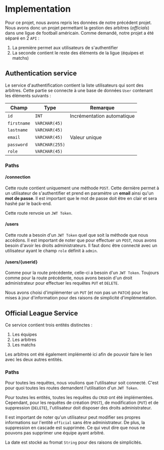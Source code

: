 # Implementation

Pour ce projet, nous avons repris les données de notre précédent projet. Nous avons donc un projet permettant la gestion des arbitres (*officials*) dans une ligue de football américain. Comme demandé, notre projet a été séparé en 2 `API` :

1. La première permet aux utilisateurs de s'authentifier
2. La seconde contient le reste des éléments de la ligue (équipes et matchs)

## Authentication service

Le service d'authentification contient la liste utilisateurs qui sont des arbitres. Cette partie se connecte à une base de données `User` contenant les éléments suivants :

| Champ       | Type           | Remarque                   |
| ----------- | -------------- | -------------------------- |
| `id`        | `INT`          | Incrémentation automatique |
| `firstname` | `VARCHAR(45)`  |                            |
| `lastname`  | `VARCHAR(45)`  |                            |
| `email`     | `VARCHAR(45)`  | Valeur unique              |
| `password`  | `VARCHAR(255)` |                            |
| `role`      | `VARCHAR(45)`  |                            |

### Paths

#### /connection

Cette route contient uniquement une méthode `POST`. Cette dernière permet à un utilisateur de s'authentifier et prend en paramètre un **email** ainsi qu'un **mot de passe**. Il est important que le mot de passe doit être en clair et sera hashé par le back-end.

Cette route renvoie un `JWT Token`.

#### /users

Cette route a besoin d'un `JWT Token` quel que soit la méthode que nous accédons. Il est important de noter que pour effectuer un `POST`, nous avons besoin d'avoir les droits administrateurs. Il faut donc être connecté avec un utilisateur ayant le champ `role` définit à `admin`.

#### /users/{userid}

Comme pour la route précédente, celle-ci a besoin d'un `JWT Token`. Toujours comme pour la route précédente, nous avons besoin d'un droit administrateur pour effectuer les requêtes `PUT` et `DELETE`.

Nous avons choisi d'implémenter un `PUT` (et non pas un `PATCH`) pour les mises à jour d'information pour des raisons de simplicité d'implémentation.

## Official League Service

Ce service contient trois entités distinctes : 

1. Les équipes
2. Les arbitres
3. Les matchs

Les arbitres ont été également implémenté ici afin de pouvoir faire le lien avec les deux autres entités.

### Paths

Pour toutes les requêtes, nous voulions que l'utilisateur soit connecté. C'est pour quoi toutes les routes demandent l'utilisation d'un `JWT Token`.

Pour toutes les entités, toutes les requêtes du `CRUD` ont été implémentées. Cependant, pour les requêtes de création (`POST`), de modification (`PUT`) et de suppression (`DELETE`), l'utilisateur doit disposer des droits administrateur.

Il est important de noter qu'un utilisateur peut modifier ses propres informations sur l'entité `official` sans être administrateur. De plus, la suppression en cascade est supprimée. Ce qui veut dire que nous ne pouvons pas supprimer une équipe ayant arbitré.

La date est stocké au fromat `String` pour des raisons de simplicités.
